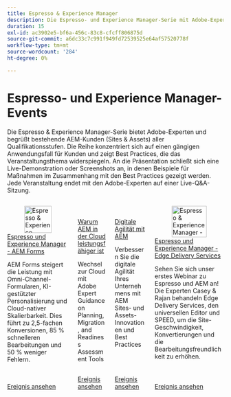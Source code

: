 ```yaml
---
title: Espresso & Experience Manager
description: Die Espresso- und Experience Manager-Serie mit Adobe-Experten bietet Kunden von AEM (Sites und Assets) aller Qualifikationsstufen Einblicke in gängige Anwendungsfälle, Best Practices, Live-Demonstrationen und schließt mit einer Frage- und Antwortsitzung ab.
duration: 15
exl-id: ac3902e5-bf6a-456c-83c8-cfcff806875d
source-git-commit: a6dc33c7c991f949fd72539525e64af57520778f
workflow-type: tm+mt
source-wordcount: '284'
ht-degree: 0%

---
```


# Espresso- und Experience Manager-Events

Die Espresso &amp; Experience Manager-Serie bietet Adobe-Experten und begrüßt bestehende AEM-Kunden (Sites &amp; Assets) aller Qualifikationsstufen. Die Reihe konzentriert sich auf einen gängigen Anwendungsfall für Kunden und zeigt Best Practices, die das Veranstaltungsthema widerspiegeln. An die Präsentation schließt sich eine Live-Demonstration oder Screenshots an, in denen Beispiele für Maßnahmen im Zusammenhang mit den Best Practices gezeigt werden. Jede Veranstaltung endet mit den Adobe-Experten auf einer Live-Q&amp;A-Sitzung.

<!-- CARDS

{cta  = Watch event}

* 2025/aem-forms.md
* 2025/aem-in-the-cloud.md
* 2025/digital-agility.md
* 2025/edge-delivery-services.md
-->
<!-- START CARDS HTML - DO NOT MODIFY BY HAND -->
<div class="columns">
    <div class="column is-half-tablet is-half-desktop is-one-third-widescreen" aria-label="Espressos & Experience Manager - AEM Forms">
        <div class="card" style="height: 100%; display: flex; flex-direction: column; height: 100%;">
            <div class="card-image">
                <figure class="image x-is-16by9">
                    <a href="2025/aem-forms.md" title="Espresso &amp; Experience Manager - AEM Forms" target="_blank" rel="referrer">
                        <img class="is-bordered-r-small" src="https://video.tv.adobe.com/v/3451636/?format=jpeg&nocache=1749739198074" alt="Espresso &amp; Experience Manager - AEM Forms"
                             style="width: 100%; aspect-ratio: 16 / 9; object-fit: cover; overflow: hidden; display: block; margin: auto;">
                    </a>
                </figure>
            </div>
            <div class="card-content is-padded-small" style="display: flex; flex-direction: column; flex-grow: 1; justify-content: space-between;">
                <div class="top-card-content">
                    <p class="headline is-size-6 has-text-weight-bold">
                        <a href="2025/aem-forms.md" target="_blank" rel="referrer" title="Espresso &amp; Experience Manager - AEM Forms">Espresso und Experience Manager - AEM Forms</a>
                    </p>
                    <p class="is-size-6">AEM Forms steigert die Leistung mit Omni-Channel-Formularen, KI-gestützter Personalisierung und Cloud-nativer Skalierbarkeit. Dies führt zu 2,5-fachen Konversionen, 85 % schnelleren Bearbeitungen und 50 % weniger Fehlern.</p>
                </div>
                <a href="2025/aem-forms.md" target="_blank" rel="referrer" class="spectrum-Button spectrum-Button--outline spectrum-Button--primary spectrum-Button--sizeM" style="align-self: flex-start; margin-top: 1rem;">
                    <span class="spectrum-Button-label has-no-wrap has-text-weight-bold">Ereignis ansehen</span>
                </a>
            </div>
        </div>
    </div>
    <div class="column is-half-tablet is-half-desktop is-one-third-widescreen" aria-label="Why AEM is More Powerful in the Cloud">
        <div class="card" style="height: 100%; display: flex; flex-direction: column; height: 100%;">
            <div class="card-image">
                <figure class="image x-is-16by9">
                    <a href="2025/aem-in-the-cloud.md" title="Warum AEM in der Cloud leistungsfähiger ist" target="_blank" rel="referrer">
                        <img class="is-bordered-r-small" src="https://video.tv.adobe.com/v/3443023/?format=jpeg&nocache=1749739198088" alt="Warum AEM in der Cloud leistungsfähiger ist"
                             style="width: 100%; aspect-ratio: 16 / 9; object-fit: cover; overflow: hidden; display: block; margin: auto;">
                    </a>
                </figure>
            </div>
            <div class="card-content is-padded-small" style="display: flex; flex-direction: column; flex-grow: 1; justify-content: space-between;">
                <div class="top-card-content">
                    <p class="headline is-size-6 has-text-weight-bold">
                        <a href="2025/aem-in-the-cloud.md" target="_blank" rel="referrer" title="Warum AEM in der Cloud leistungsfähiger ist">Warum AEM in der Cloud leistungsfähiger ist</a>
                    </p>
                    <p class="is-size-6">Wechsel zur Cloud mit Adobe Expert Guidance on Planning, Migration, and Readiness Assessment Tools</p>
                </div>
                <a href="2025/aem-in-the-cloud.md" target="_blank" rel="referrer" class="spectrum-Button spectrum-Button--outline spectrum-Button--primary spectrum-Button--sizeM" style="align-self: flex-start; margin-top: 1rem;">
                    <span class="spectrum-Button-label has-no-wrap has-text-weight-bold">Ereignis ansehen</span>
                </a>
            </div>
        </div>
    </div>
    <div class="column is-half-tablet is-half-desktop is-one-third-widescreen" aria-label="Digital Agility with AEM">
        <div class="card" style="height: 100%; display: flex; flex-direction: column; height: 100%;">
            <div class="card-image">
                <figure class="image x-is-16by9">
                    <a href="2025/digital-agility.md" title="Digitale Agilität mit AEM" target="_blank" rel="referrer">
                        <img class="is-bordered-r-small" src="https://video.tv.adobe.com/v/3443026/?format=jpeg&nocache=1749739198101" alt="Digitale Agilität mit AEM"
                             style="width: 100%; aspect-ratio: 16 / 9; object-fit: cover; overflow: hidden; display: block; margin: auto;">
                    </a>
                </figure>
            </div>
            <div class="card-content is-padded-small" style="display: flex; flex-direction: column; flex-grow: 1; justify-content: space-between;">
                <div class="top-card-content">
                    <p class="headline is-size-6 has-text-weight-bold">
                        <a href="2025/digital-agility.md" target="_blank" rel="referrer" title="Digitale Agilität mit AEM">Digitale Agilität mit AEM</a>
                    </p>
                    <p class="is-size-6">Verbessern Sie die digitale Agilität Ihres Unternehmens mit AEM Sites- und Assets-Innovationen und Best Practices</p>
                </div>
                <a href="2025/digital-agility.md" target="_blank" rel="referrer" class="spectrum-Button spectrum-Button--outline spectrum-Button--primary spectrum-Button--sizeM" style="align-self: flex-start; margin-top: 1rem;">
                    <span class="spectrum-Button-label has-no-wrap has-text-weight-bold">Ereignis ansehen</span>
                </a>
            </div>
        </div>
    </div>
    <div class="column is-half-tablet is-half-desktop is-one-third-widescreen" aria-label="Espressos & Experience Manager - Edge Delivery Services">
        <div class="card" style="height: 100%; display: flex; flex-direction: column; height: 100%;">
            <div class="card-image">
                <figure class="image x-is-16by9">
                    <a href="2025/edge-delivery-services.md" title="Espresso &amp; Experience Manager - Edge Delivery Services" target="_blank" rel="referrer">
                        <img class="is-bordered-r-small" src="https://video.tv.adobe.com/v/3459033/?format=jpeg&nocache=1749739198114" alt="Espresso &amp; Experience Manager - Edge Delivery Services"
                             style="width: 100%; aspect-ratio: 16 / 9; object-fit: cover; overflow: hidden; display: block; margin: auto;">
                    </a>
                </figure>
            </div>
            <div class="card-content is-padded-small" style="display: flex; flex-direction: column; flex-grow: 1; justify-content: space-between;">
                <div class="top-card-content">
                    <p class="headline is-size-6 has-text-weight-bold">
                        <a href="2025/edge-delivery-services.md" target="_blank" rel="referrer" title="Espresso &amp; Experience Manager - Edge Delivery Services">Espresso und Experience Manager - Edge Delivery Services</a>
                    </p>
                    <p class="is-size-6">Sehen Sie sich unser erstes Webinar zu Espresso und AEM an! Die Experten Casey &amp; Rajan behandeln Edge Delivery Services, den universellen Editor und SPEED, um die Site-Geschwindigkeit, Konvertierungen und die Bearbeitungsfreundlichkeit zu erhöhen.</p>
                </div>
                <a href="2025/edge-delivery-services.md" target="_blank" rel="referrer" class="spectrum-Button spectrum-Button--outline spectrum-Button--primary spectrum-Button--sizeM" style="align-self: flex-start; margin-top: 1rem;">
                    <span class="spectrum-Button-label has-no-wrap has-text-weight-bold">Ereignis ansehen</span>
                </a>
            </div>
        </div>
    </div>
</div>
<!-- END CARDS HTML - DO NOT MODIFY BY HAND -->
